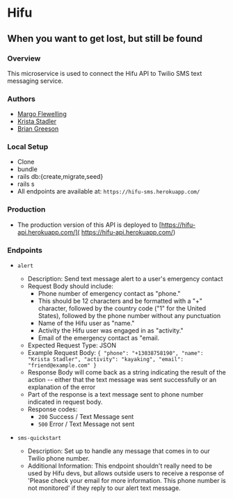 # Hifu

## When you want to get lost, but still be found

### Overview

This microservice is used to connect the Hifu API to Twilio SMS text messaging service.

### Authors

- [Margo Flewelling](https://github.com/margoflewelling)
- [Krista Stadler](https://github.com/kristastadler)
- [Brian Greeson](https://github.com/brian-greeson)

### Local Setup

 - Clone
 - bundle
 - rails db:{create,migrate,seed}
 - rails s
 - All endpoints are available at: `https://hifu-sms.herokuapp.com/`

 ### Production

- The production version of this API is deployed to [https://hifu-api.herokuapp.com/]( https://hifu-api.herokuapp.com/)

### Endpoints

  - `alert`
    - Description: Send text message alert to a user's emergency contact
    - Request Body should include:
      - Phone number of emergency contact as "phone."
      - This should be 12 characters and be formatted with a "+" character, followed by the country code ("1" for the United States), followed by the phone number without any punctuation
      - Name of the Hifu user as "name."
      - Activity the Hifu user was engaged in as "activity."
      - Email of the emergency contact as "email.
    - Expected Request Type: JSON
    - Example Request Body:
    ``{ "phone": "+13038758190", "name": "Krista Stadler", "activity": "kayaking", "email": "friend@example.com" }``
    - Response Body will come back as a string indicating the result of the action -- either that the text message was sent successfully or an explanation of the error
    - Part of the response is a text message sent to phone number indicated in request body.  
    - Response codes:
      - ``200`` Success / Text Message sent
      - ``500`` Error / Text Message not sent


  - `sms-quickstart`
    - Description: Set up to handle any message that comes in to our Twilio phone number.
    - Additional Information: This endpoint shouldn't really need to be used by Hifu devs, but allows outside users to receive a response of 'Please check your email for more information. This phone number is not monitored' if they reply to our alert text message.
